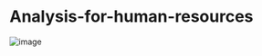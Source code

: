 # Analysis-for-human-resources

![image](https://github.com/user-attachments/assets/203ea5da-04c2-4a9f-b69d-320f73aa44d8)
